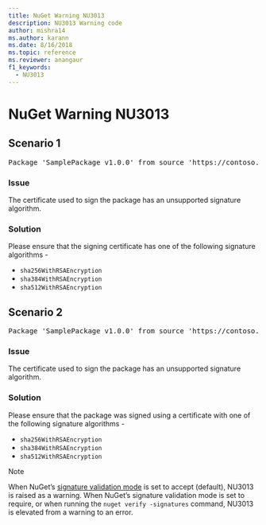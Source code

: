 ```yaml
---
title: NuGet Warning NU3013
description: NU3013 Warning code
author: mishra14
ms.author: karann
ms.date: 8/16/2018
ms.topic: reference
ms.reviewer: anangaur
f1_keywords: 
  - NU3013
---
```


# NuGet Warning NU3013

## Scenario 1

<pre>Package 'SamplePackage v1.0.0' from source 'https://contoso.com/index.json': The signing certificate has an unsupported signature algorithm.</pre>

### Issue

The certificate used to sign the package has an unsupported signature algorithm.


### Solution

Please ensure that the signing certificate has one of the following signature algorithms - 
* `sha256WithRSAEncryption`
* `sha384WithRSAEncryption`
* `sha512WithRSAEncryption`



## Scenario 2

<pre>Package 'SamplePackage v1.0.0' from source 'https://contoso.com/index.json': The primary signature's certificate has an unsupported signature algorithm.</pre>

### Issue

The certificate used to sign the package has an unsupported signature algorithm.


### Solution

Please ensure that the package was signed using a certificate with one of the following signature algorithms - 
* `sha256WithRSAEncryption`
* `sha384WithRSAEncryption`
* `sha512WithRSAEncryption`


> [!Note]
> When NuGet’s [signature validation mode](https://docs.microsoft.com/nuget/consume-packages/installing-signed-packages#configure-package-signature-requirements) is set to accept (default), NU3013 is raised as a warning. 
> When NuGet’s signature validation mode is set to require, or when running the `nuget verify -signatures` command, NU3013 is elevated from a warning to an error. 

